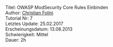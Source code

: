 Titel: OWASP ModSecurity Core Rules Einbinden  
Author: <a href="mailto:christian.folini@netnea.com">Christian Folini</a>  
Tutorial Nr: 7  
Letztes Update: 25.02.2017  
Erscheinungsdatum: 13.08.2013  
Schwierigkeit: Mittel  
Dauer: 2h  
